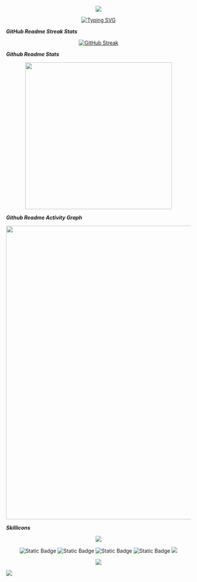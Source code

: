 <p align="center">
<img src="https://capsule-render.vercel.app/api?type=Waving&color=timeGradient&height=320&&section=header&text=GuaikaHb&fontSize=80&fontAlign=50&fontAlignY=31&desc=违背的青春&descAlign=50&descSize=30&descAlignY=60&animation=twinkling" />

</p>

<p align="center">
<a href="https://git.io/typing-svg"><img src="https://readme-typing-svg.demolab.com?font=Fira+Code&weight=600&size=32&pause=1000&color=4EC6FF&random=false&width=435&lines=Welcome+to+my+GitHub;I+am+Guaikahb" alt="Typing SVG" /></a>
</p>

**_GitHub Readme Streak Stats_**

<p align="center">
<!-- https://github.com/DenverCoder1/github-readme-streak-stats -->
<a href="https://git.io/streak-stats"><img src="https://streak-stats.demolab.com?user=Guaika&theme=prussian&locale=zh_Hans&card_width=800&card_height=200" alt="GitHub Streak" /></a>
<br />
</p>

**_Github Readme Stats_**
<p align="center">
<!-- https://github.com/anuraghazra/github-readme-stats -->
<img align="center" width="400" src="https://github-readme-stats.vercel.app/api?username=guaikahb&theme=transparent&include_all_commits=true&show_icons=true&hide_border=true" />
</p>

**_Github Readme Activity Graph_**
<!-- https://github.com/Ashutosh00710/github-readme-activity-graph -->
<p align="center">
<img width="800" src="https://github-readme-activity-graph.vercel.app/graph?username=guaikahb&theme=vue&hide_border=true&area=true">
</p>


**_Skillicons_**
<!-- 图标 -->
<p align="center">
  <a href="https://skillicons.dev">
    <img src="https://skillicons.dev/icons?i=git,github,javascript,html,css,blender,d3,linux,md,mysql,nginx,react,vue,sass,tailwind,vercel,webpack" />
  </a>
</p>

<p align="center">
<a herf="https://github.com/guaikahb">
<img alt="Static Badge" src="https://img.shields.io/badge/GitHub-GaukaHb-blue?logo=github">
</a>
<a herf="https://gitee.com/">
<img alt="Static Badge" src="https://img.shields.io/badge/Gitee-怪咖-aqua?logo=gitee">
</a>
<a herf="https://blog.csdn.net/weixin_44375151?spm=1000.2115.3001.5343">
<img alt="Static Badge" src="https://img.shields.io/badge/CSDN-怪&咖-red">
</a>

<a herf="https://www.wbdqc.cn/">
<img alt="Static Badge" src="https://img.shields.io/badge/Blog-怪咖`Blog-green?logo=blog">
</a>

<img src="https://img.shields.io/badge/QQ-1799705786-green?logo=tencentqq" />

</p>

<!-- footer -->

<p align="center">
  <img src="https://capsule-render.vercel.app/api?type=waving&color=timeGradient&height=320&&section=footer&text=THE END&fontSize=90&fontAlign=50&fontAlignY=70&desc=My wish is for world peace&descAlign=50&descSize=30&descAlignY=40&animation=twinkling" />
  
</p>
<img align="center" src="https://capsule-render.vercel.app/api?type=waving&color=timeGradient&height=320&&section=footer&text=THE END&fontSize=90&fontAlign=50&fontAlignY=70&desc=My wish is for world peace&descAlign=50&descSize=30&descAlignY=40&animation=twinkling" />